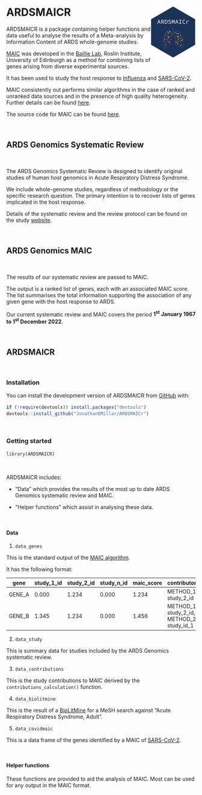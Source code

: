 
<!-- README.md is generated from README.Rmd. Please edit that file -->

# ARDSMAICR <img src="man/figures/logo.png" align="right" height="139" />

<!-- badges: start -->
<!-- badges: end -->

ARDSMAICR is a package containing helper functions and data useful to
analyse the results of a Meta-analysis by Information Content of ARDS
whole-genome studies.

[MAIC](https://github.com/baillielab/maic) was developed in the [Baillie
Lab](https://baillielab.net), Roslin Institute, University of Edinburgh
as a method for combining lists of genes arising from diverse
experimental sources.

It has been used to study the host response to
[Influenza](https://doi.org/10.1038/s41467-019-13965-x) and
[SARS-CoV-2](https://doi.org/10.1038/s41586-020-03065-y).

MAIC consistently out performs similar algorithms in the case of ranked
and unranked data sources and in the presence of high quality
heterogeneity. Further details can be found
[here](https://doi.org/10.1093/bioinformatics/btac621).

The source code for MAIC can be found
[here](https://github.com/baillielab/maic).

<br />

## ARDS Genomics Systematic Review

<br />

The ARDS Genomics Systematic Review is designed to identify original
studies of human host genomics in Acute Respiratory Distress Syndrome.

We include whole-genome studies, regardless of methodology or the
specific research question. The primary intention is to recover lists of
genes implicated in the host response.

Details of the systematic review and the review protocol can be found on
the study [website](https://ardsmaic.site44.com).

<br />

## ARDS Genomics MAIC

<br />

The results of our systematic review are passed to MAIC.

The output is a ranked list of genes, each with an associated MAIC
score. The list summarises the total information supporting the
association of any given gene with the host response to ARDS.

Our current systematic review and MAIC covers the period
**1<sup>st</sup> January 1967 to 1<sup>st</sup> December 2022**.

<br />

## ARDSMAICR

<br />

### Installation

You can install the development version of ARDSMAICR from
[GitHub](https://github.com/) with:

``` r
if (!require(devtools)) install.packages("devtools")
devtools::install_github("JonathanEMillar/ARDSMAICr")
```

<br />

### Getting started

``` r
library(ARDSMAICR)
```

<br />

ARDSMAICR includes:

- “Data” which provides the results of the most up to date ARDS Genomics
  systematic review and MAIC.

- “Helper functions” which assist in analysing these data.

<br />

#### Data

1.  `data_genes`

This is the standard output of the [MAIC
algorithm](https://github.com/baillielab/maic).

It has the following format:

| gene   | study_1\_id | study_2\_id | study_n\_id | maic_score | contributors                                |
|--------|-------------|-------------|-------------|------------|---------------------------------------------|
| GENE_A | 0.000       | 1.234       | 0.000       | 1.234      | METHOD_1: study_2\_id                       |
| GENE_B | 1.345       | 1.234       | 0.000       | 1.456      | METHOD_1: study_2\_id, METHOD_2: study_id_1 |

2.  `data_study`

This is summary data for studies included by the ARDS Genomics
systematic review.

3.  `data_contributions`

This is the study contributions to MAIC derived by the
`contributions_calculation()` function.

4.  `data_biolitmine`

This is the result of a
[BioLitMine](https://www.flyrnai.org/tools/biolitmine/web/) for a MeSH
search against “Acute Respiratory Distress Syndrome, Adult”.

5.  `data_covidmaic`

This is a data frame of the genes identified by a MAIC of
[SARS-CoV-2](https://doi.org/10.1038/s41586-020-03065-y).

<br />

#### Helper functions

These functions are provided to aid the analysis of MAIC. Most can be
used for any output in the MAIC format.
